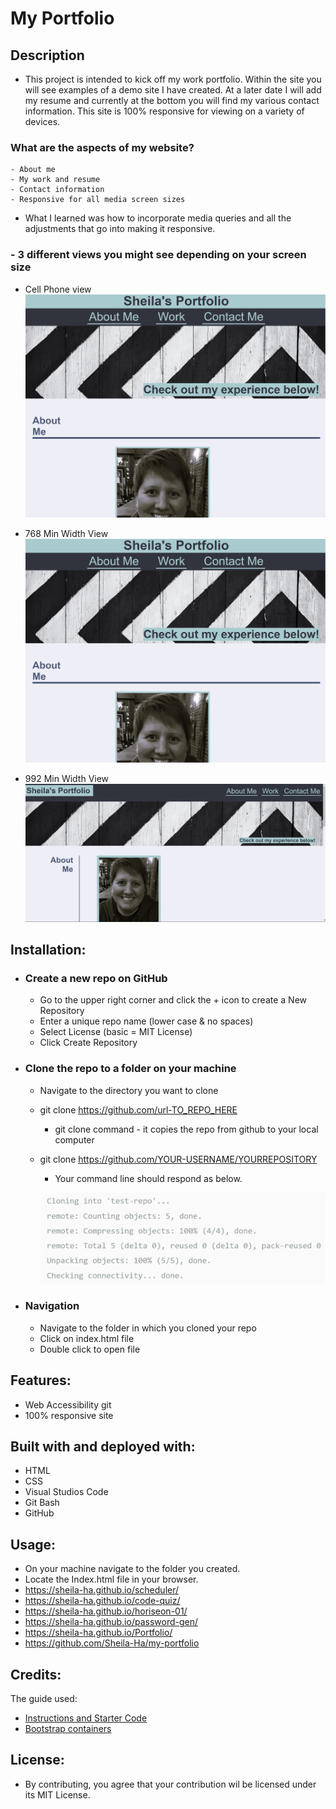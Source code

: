 # My Portfolio


## Description
  - This project is intended to kick off my work portfolio. Within the site you will see examples of a demo site I have created. At a later date I will add my resume and currently at the bottom you will find my various contact information. This site is 100% responsive for viewing on a variety of devices.

  ### What are the aspects of my website?
    - About me
    - My work and resume
    - Contact information
    - Responsive for all media screen sizes

  - What I learned was how to incorporate media queries and all the adjustments that go into making it responsive. 

  ### - 3 different views you might see depending on your screen size
  * Cell Phone view
    ![Alt text](768MinWidth.png)


  * 768 Min Width View
    ![Alt text](768MinWidth.png)
  

  * 992 Min Width View
    ![Alt text](homepage_screenshot.png)

## Installation:
  - ### Create a new repo on GitHub
      - Go to the upper right corner and click the + icon to create a New Repository
      - Enter a unique repo name (lower case & no spaces)
      - Select License (basic = MIT License)
      - Click Create Repository 

  - ### Clone the repo to a folder on your machine
      - Navigate to the directory you want to clone
      - git clone https://github.com/url-TO_REPO_HERE
          - git clone command - it copies the repo from github  to your local computer
      - git clone https://github.com/YOUR-USERNAME/YOURREPOSITORY
          - Your command line should respond as below.

         ![Alt text](image.png)

  - ### Navigation
      - Navigate to the folder in which you cloned your repo
      - Click on index.html file
      - Double click to open file

## Features:
  - Web Accessibility
  git
  - 100% responsive site

## Built with and deployed with:
  - HTML
  - CSS
  - Visual Studios Code
  - Git Bash
  - GitHub
  
## Usage:
  - On your machine navigate to the folder you created.
  - Locate the Index.html file in your browser.
  - https://sheila-ha.github.io/scheduler/
  - https://sheila-ha.github.io/code-quiz/
  - https://sheila-ha.github.io/horiseon-01/
  - https://sheila-ha.github.io/password-gen/
  - https://sheila-ha.github.io/Portfolio/
  - https://github.com/Sheila-Ha/my-portfolio

## Credits:
The guide used:
 - [Instructions and Starter Code](https://git.bootcampcontent.com/University-of-Minnesota/UofM-VIRT-FSF-PT-10-2023-U-LOLC/-/tree/main/01-HTML-Git-CSS/02-Challenge)
 - [Bootstrap containers](https://www.w3schools.com/bootstrap4/bootstrap_containers.asp)

## License:
  - By contributing, you agree that your contribution wil be licensed under its MIT License.
